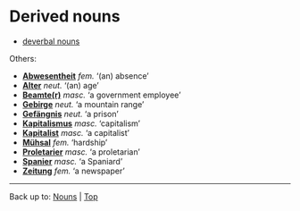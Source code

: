 # Derived nouns

- [deverbal nouns](deverbalNouns.md)

Others:
- **[Abwesentheit](a/ab/Abwesenheit.md)** *fem.* ‘(an) absence’
- **[Alter](a/al/Alter.md)** *neut.* ‘(an) age’
- **[Beamte(r)](b/be/Beamter.md)** *masc.* ‘a government employee’
- **[Gebirge](g/ge/Gebirge.md)** *neut.* ‘a mountain range’
- **[Gefängnis](g/ge/Gefaengnis.md)** *neut.* ‘a prison’
- **[Kapitalismus](k/ka/Kapitalismus.md)** *masc.* ‘capitalism’
- **[Kapitalist](k/ka/Kapitalist.md)** *masc.* ‘a capitalist’
- **[Mühsal](m/mue/Muehsal.md)** *fem.* ‘hardship’
- **[Proletarier](p/pr/Proletarier.md)** *masc.* ‘a proletarian’
- **[Spanier](s/sp/Spanier.md)** *masc.* ‘a Spaniard’
- **[Zeitung](z/ze/Zeitung.md)** *fem.* ‘a newspaper’

----

Back up to: [Nouns](index.md) | [Top](../../index.md)
